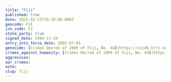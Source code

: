 ```yaml
---
title: "Fiji"
published: true
date: 2015-02-23T19:10:00.000Z
geocode: FJI
iso_code: FJ
state_party: true
signed_date: 1999-11-28
entry_into_force_date: 2002-07-01
genocide: [Crimes Decree of 2009 of Fiji, No. 44](https://iccdb.hrlc.net/data/doc/543/keyword/46/)
crimes_against_humanity: [Crimes Decree of 2009 of Fiji, No. 44](https://iccdb.hrlc.net/data/doc/543/keyword/13/)
aggression:
war_crimes:
note:
slug: fiji
---
```

